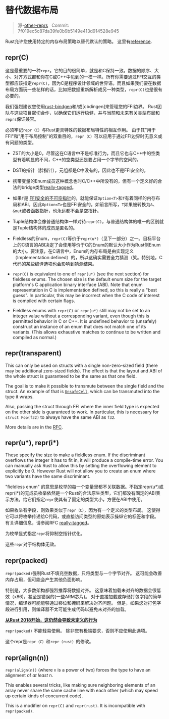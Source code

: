 # 替代数据布局

> 源-[other-reprs](https://github.com/rust-lang-nursery/nomicon/blob/master/src/other-reprs.md) &nbsp; Commit: 7f019ec5c87da39fe0b9b5149e413d914528e945

Rust允许您使用特定的内存布局策略以替代默认的策略。 这里有[reference].

## repr(C)

这是最重要的一种`repr`。它的目的很简单，就是和C保持一致。数据的顺序、大小、对齐方式都和你在C或C++中见到的一模一样。所有你需要通过FFI交互的类型都应该指定`repr(C)`，因为C是程序设计领域的世界语。而且如果我们要在数据布局方面玩一些花样的话，比如把数据重新解析成另一种类型，`repr(C)`也是很有必要的。

我们强烈建议您使用[rust-bindgen]和/或[cbdingen]来管理您的FFI边界。 Rust团队与这些项目密切合作，以确保它们运行稳健，并与当前和未来有关类型布局和`reprs`保证兼容。

必须牢记`repr（C）`与Rust更具特殊的数据布局特性的相互作用。 由于其"用于FFI"和"用于布局控制"的双重目的，`repr（C）`可以应用于通过FFI边界时无意义或有问题的类型。

* ZST的大小是0，尽管这在C语言中不是标准行为，而且它也与C++中的空类型有着明显的不同，C++的空类型还是要占用一个字节的空间的。

* DST的指针（胖指针），元组都是C中没有的，因此也不是FFI安全的。

* 携带变量的Enum成员这种概念也时C/C++中所没有的，但有一个定义好的合法的bridge类型[really-tagged]。

* 如果`T`是 [FFI安全的不可空指针](ffi.html#the-nullable-pointer-optimization)的，就能保证`Option<T>`和`T`有着同样的内存布局和ABI，因此`Option<T>`也是FFI安全的。如前言所写，`T`如果被转换为`&`、`&mut`或者函数指针，也永远都不会是空指针。

* Tuple结构体会像普通结构体一样对待`repr(C)`，与普通结构体的唯一的区别就是Tuple结构体的成员是匿名的。

* Fieldless的Enum，`repr(C)`等价于`repr(u*)`（见下一部分）之一。目标平台上的C语言的ABI决定了会使用等价于C的Enum的默认大小作为Rust侧Enum的大小。要注意，在C语言中，Enum的内存布局是由实现定义（Implementation defined）的，所以这确实需要全力猜测（笑。特别地，C代码的某些编译选项也会影响到猜测结果。
* `repr(C)` is equivalent to one of `repr(u*)` (see the next section) for
fieldless enums. The chosen size is the default enum size for the target platform's C
application binary interface (ABI). Note that enum representation in C is implementation
defined, so this is really a "best guess". In particular, this may be incorrect
when the C code of interest is compiled with certain flags.

* Fieldless enums with `repr(C)` or `repr(u*)` still may not be set to an
integer value without a corresponding variant, even though this is
permitted behavior in C or C++. It is undefined behavior to (unsafely)
construct an instance of an enum that does not match one of its
variants. (This allows exhaustive matches to continue to be written and
compiled as normal.)

## repr(transparent)

This can only be used on structs with a single non-zero-sized field (there may
be additional zero-sized fields). The effect is that the layout and ABI of the
whole struct is guaranteed to be the same as that one field.

The goal is to make it possible to transmute between the single field and the
struct. An example of that is [`UnsafeCell`], which can be transmuted into
the type it wraps.

Also, passing the struct through FFI where the inner field type is expected on
the other side is guaranteed to work. In particular, this is necessary for `struct
Foo(f32)` to always have the same ABI as `f32`.

More details are in the [RFC][rfc-transparent].

## repr(u*), repr(i*)

These specify the size to make a fieldless enum. If the discriminant overflows the integer it has to fit in, it will produce a compile-time error. You can manually ask Rust to allow this by setting the overflowing element to explicitly be 0. However Rust will not allow you to create an enum where two variants have the same discriminant.

"fieldless enum" 的意思是枚举的每一个变量里都不关联数据。不指定repr(u*)或repr(i*)的无成员枚举依然是一个Rust的合法原生类型，它们都没有固定的ABI表示方法。给它们指定`repr`使其有了固定的类型大小，方便在ABI中使用。

如果枚举有字段，则效果类似于`repr（C）`，因为有一个定义的类型布局。 这使得它可以将枚举传递给C代码，或直接访问类型的原始表示操纵它的标签和字段。 有关详细信息，请参阅RFC [really-tagged]。

为枚举显式指定`repr`将抑制空指针优化。

这些`repr`对于结构体无效。

## repr(packed)

`repr(packed)`强制Rust不填充空数据，只将类型与一个字节对齐。 这可能会改善内存占用，但可能会产生其他负面影响。

特别是，大多数架构都强烈推荐将数据对齐。 这意味着加载未对齐的数据会很低效（x86)，甚至是错误的(一些ARM芯片)。 对于直接加载或存储打包字段的简单情况，编译器可能能够通过移位和掩码来解决对齐问题。 但是，如果您对打包字段进行引用，则编译器不太可能生成代码以避免未对齐的加载。

**[从Rust 2018开始，这仍然会导致未定义的行为][ub loads]**

`repr(packed)` 不能轻易使用。 除非您有极端要求，否则不应使用此选项。

这个repr是`repr（C）`和`repr（rust）`的修改。

## repr(align(n))

`repr(align(n))` (where `n` is a power of two) forces the type to have an
alignment of *at least* n.

This enables several tricks, like making sure neighboring elements of an array
never share the same cache line with each other (which may speed up certain
kinds of concurrent code).

This is a modifier on `repr(C)` and `repr(rust)`. It is incompatible with
`repr(packed)`.

[reference]: https://github.com/rust-rfcs/unsafe-code-guidelines/tree/master/reference/src/representation
[drop flags]: drop-flags.html
[ub loads]: https://github.com/rust-lang/rust/issues/27060
[`UnsafeCell`]: ../std/cell/struct.UnsafeCell.html
[rfc-transparent]: https://github.com/rust-lang/rfcs/blob/master/text/1758-repr-transparent.md
[really-tagged]: https://github.com/rust-lang/rfcs/blob/master/text/2195-really-tagged-unions.md
[rust-bindgen]: https://rust-lang-nursery.github.io/rust-bindgen/
[cbindgen]: https://github.com/eqrion/cbindgen
